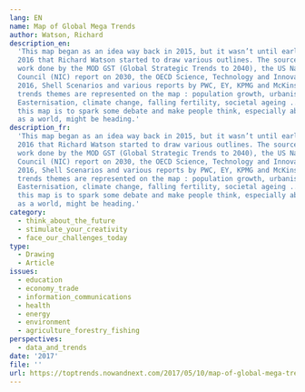 ```yaml
---
lang: EN
name: Map of Global Mega Trends
author: Watson, Richard
description_en:
  'This map began as an idea way back in 2015, but it wasn’t until early
  2016 that Richard Watson started to draw various outlines. The sources included
  work done by the MOD GST (Global Strategic Trends to 2040), the US National Intelligence
  Council (NIC) report on 2030, the OECD Science, Technology and Innovation Outlook
  2016, Shell Scenarios and various reports by PWC, EY, KPMG and McKinsey. 31 mega
  trends themes are represented on the map : population growth, urbanisation, globalisation,
  Easternisation, climate change, falling fertility, societal ageing ... The aim of
  this map is to spark some debate and make people think, especially about where we,
  as a world, might be heading.'
description_fr:
  'This map began as an idea way back in 2015, but it wasn’t until early
  2016 that Richard Watson started to draw various outlines. The sources included
  work done by the MOD GST (Global Strategic Trends to 2040), the US National Intelligence
  Council (NIC) report on 2030, the OECD Science, Technology and Innovation Outlook
  2016, Shell Scenarios and various reports by PWC, EY, KPMG and McKinsey. 31 mega
  trends themes are represented on the map : population growth, urbanisation, globalisation,
  Easternisation, climate change, falling fertility, societal ageing ... The aim of
  this map is to spark some debate and make people think, especially about where we,
  as a world, might be heading.'
category:
  - think_about_the_future
  - stimulate_your_creativity
  - face_our_challenges_today
type:
  - Drawing
  - Article
issues:
  - education
  - economy_trade
  - information_communications
  - health
  - energy
  - environment
  - agriculture_forestry_fishing
perspectives:
  - data_and_trends
date: '2017'
file: ''
url: https://toptrends.nowandnext.com/2017/05/10/map-of-global-mega-trends-2/
---
```

